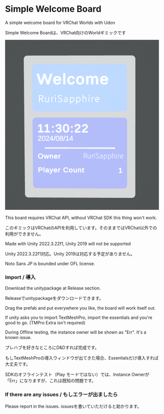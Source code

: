 # Simple Welcome Board

A simple welcome board for VRChat Worlds with Udon

Simple Welcome Boardは、VRChat向けのWorldギミックです

![Sample](./Images/Sample.png)

This board requires VRChat API, without VRChat SDK this thing won't work.

このギミックはVRChatのAPIを利用しています。そのままではVRChat以外での利用ができません。

Made with Unity 2022.3.22f1, Unity 2019 will not be supported

Unity 2022.3.22f1対応。Unity 2019は対応する予定がありません。

Noto Sans JP is bounded under OFL license.

### Import / 導入

Download the unitypackage at Release section.

Releaseでunitypackageをダウンロードできます。

Drag the prefab and put everywhere you like, the board will work itself out.

If unity asks you to import TextMeshPro, import the essentials and you're good to go. (TMPro Extra isn't required)

During Offline testing, the instance owner will be shown as "Err". It's a known issue.

プレハブを好きなところにD&Dすれば完成です。

もしTextMeshProの導入ウィンドウが出てきた場合、Essentialsだけ導入すれば大丈夫です。

SDKのオフラインテスト（Play モードではない）では、Instance Ownerが「Err」になりますが、これは既知の問題です。

### If there are any issues / もしエラーが出ましたら

Please report in the issues.
issuesを書いていただけると助かります。